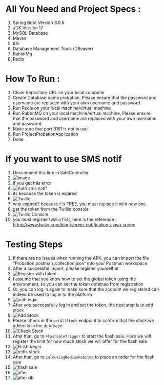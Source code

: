 # All You Need and Project Specs :
1. Spring Boot Version 3.0.5
2. JDK Version 17
3. MySQL Database
4. Maven
5. IDE
6. Database Management Tools (DBeaver)
7. RabbitMq
8. Redis

# How To Run :
1. Clone Repository URL on your local computer
2. Create Database name probation, Please ensure that the password and username are replaced with your own username and password.
3. Run Redis on your local machine/virtual machine
4. Run RabbitMQ on your local machine/virtual machine, Please ensure that the password and username are replaced with your own username and password.
5. Make sure that port 9191 is not in use
6. Run ProjectProbationApplication
6. Done

# If you want to use SMS notif
1. Uncomment this line in SaleController
2. ![image](https://github.com/SeeFun69/Employee-crud/assets/86507298/35ceb036-6cc3-4e2d-a669-59cde9dba6cb)
3. if you get this error
4. ![Auth sms notif](https://github.com/SeeFun69/probation/assets/86507298/22963342-6dd3-4a39-8eae-d4fc7dd8336d)
5. its because the token is expired
6. ![Twillio](https://github.com/SeeFun69/probation/assets/86507298/86579cc2-b25c-4a41-8153-07c2b227521b)
7. why expired? because it's FREE, you must replace it with new one
8. get the token from the Twillio console:
9. ![Twillio Console](https://github.com/SeeFun69/probation/assets/86507298/801ce208-5127-4b21-ab8a-38dce1aeff8f)
10. you must register twillio first, here is the reference : https://www.twilio.com/blog/server-notifications-java-spring

# Testing Steps
1. If there are no issues when running the APK, you can import the file "Probation.postman_collection.json" into your Postman workspace
2. After a successful import, please register yourself at
3. ![Register with token](https://github.com/SeeFun69/probation/assets/86507298/3106ab42-0dbc-463f-8512-79a487539dfd)
4. I assume that you know how to set the global token using the environment, so you can set the token obtained from registration
5. Or, you can log in again to make sure that the account we registered can indeed be used to log in to the platform
6. ![auth login](https://github.com/SeeFun69/probation/assets/86507298/d685dc27-b77c-4b5e-ac53-8b5abcfa1eca)
7. After you successfully log in and set the token, the next step is to add stock
8. ![Add Stock](https://github.com/SeeFun69/probation/assets/86507298/b44fc8b4-708b-41a8-808b-144309326971)
9. Please check in the `getAllStock` endpoint to confirm that the stock we added is in the database
10. ![Check Stock](https://github.com/SeeFun69/probation/assets/86507298/52ed07a0-b768-414e-9e34-4cb0bc0f3892)
11. After that, go to `FlashSaleTrigger` to start the flash sale. Here we will register the limit for how much stock we will offer for the flash sale
12. ![Flash begin](https://github.com/SeeFun69/probation/assets/86507298/cb4ac3b6-160a-47df-9e03-c2158e4af6c5)
13. ![redis stock](https://github.com/SeeFun69/probation/assets/86507298/f64ed32b-067c-4118-bb85-0c17bf8e90a5)
14. After that, go to `SaleUsingRedis&Rabitmq` to place an order for the flash sale
15. ![flash sale](https://github.com/SeeFun69/probation/assets/86507298/cf3f0cc6-6ee7-4561-8adc-bd0681eef580)
16. ![after](https://github.com/SeeFun69/probation/assets/86507298/c318dca6-c32a-4298-9d86-71117b703cd6)
17. ![after db](https://github.com/SeeFun69/probation/assets/86507298/30772b01-f26b-424c-8207-580e5b4ef23c)
